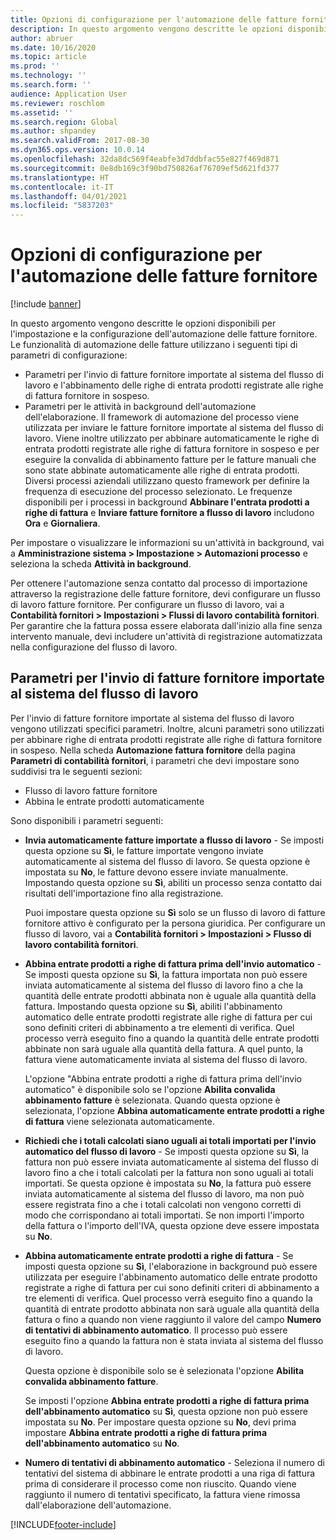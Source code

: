 ```yaml
---
title: Opzioni di configurazione per l'automazione delle fatture fornitore (anteprima)
description: In questo argomento vengono descritte le opzioni disponibili per l'impostazione e la configurazione dell'automazione delle fatture fornitore.
author: abruer
ms.date: 10/16/2020
ms.topic: article
ms.prod: ''
ms.technology: ''
ms.search.form: ''
audience: Application User
ms.reviewer: roschlom
ms.assetid: ''
ms.search.region: Global
ms.author: shpandey
ms.search.validFrom: 2017-08-30
ms.dyn365.ops.version: 10.0.14
ms.openlocfilehash: 32da8dc569f4eabfe3d7ddbfac55e827f469d871
ms.sourcegitcommit: 0e8db169c3f90bd750826af76709ef5d621fd377
ms.translationtype: HT
ms.contentlocale: it-IT
ms.lasthandoff: 04/01/2021
ms.locfileid: "5837203"
---
```

# <a name="setup-options-for-vendor-invoice-automation"></a>Opzioni di configurazione per l'automazione delle fatture fornitore

[!include [banner](../includes/banner.md)]

In questo argomento vengono descritte le opzioni disponibili per l'impostazione e la configurazione dell'automazione delle fatture fornitore. Le funzionalità di automazione delle fatture utilizzano i seguenti tipi di parametri di configurazione:

- Parametri per l'invio di fatture fornitore importate al sistema del flusso di lavoro e l'abbinamento delle righe di entrata prodotti registrate alle righe di fattura fornitore in sospeso.
- Parametri per le attività in background dell'automazione dell'elaborazione. Il framework di automazione del processo viene utilizzata per inviare le fatture fornitore importate al sistema del flusso di lavoro. Viene inoltre utilizzato per abbinare automaticamente le righe di entrata prodotti registrate alle righe di fattura fornitore in sospeso e per eseguire la convalida di abbinamento fatture per le fatture manuali che sono state abbinate automaticamente alle righe di entrata prodotti. Diversi processi aziendali utilizzano questo framework per definire la frequenza di esecuzione del processo selezionato. Le frequenze disponibili per i processi in background **Abbinare l'entrata prodotti a righe di fattura** e **Inviare fatture fornitore a flusso di lavoro** includono **Ora** e **Giornaliera**.

Per impostare o visualizzare le informazioni su un'attività in background, vai a **Amministrazione sistema \> Impostazione \> Automazioni processo** e seleziona la scheda **Attività in background**.

Per ottenere l'automazione senza contatto dal processo di importazione attraverso la registrazione delle fatture fornitore, devi configurare un flusso di lavoro fatture fornitore. Per configurare un flusso di lavoro, vai a **Contabilità fornitori > Impostazioni > Flussi di lavoro contabilità fornitori**. Per garantire che la fattura possa essere elaborata dall'inizio alla fine senza intervento manuale, devi includere un'attività di registrazione automatizzata nella configurazione del flusso di lavoro.

## <a name="parameters-for-submitting-imported-vendor-invoices-to-the-workflow-system"></a>Parametri per l'invio di fatture fornitore importate al sistema del flusso di lavoro

Per l'invio di fatture fornitore importate al sistema del flusso di lavoro vengono utilizzati specifici parametri. Inoltre, alcuni parametri sono utilizzati per abbinare righe di entrata prodotti registrate alle righe di fattura fornitore in sospeso. Nella scheda **Automazione fattura fornitore** della pagina **Parametri di contabilità fornitori**, i parametri che devi impostare sono suddivisi tra le seguenti sezioni:

- Flusso di lavoro fatture fornitore
- Abbina le entrate prodotti automaticamente

Sono disponibili i parametri seguenti:

- **Invia automaticamente fatture importate a flusso di lavoro** - Se imposti questa opzione su **Sì**, le fatture importate vengono inviate automaticamente al sistema del flusso di lavoro. Se questa opzione è impostata su **No**, le fatture devono essere inviate manualmente. Impostando questa opzione su **Sì**, abiliti un processo senza contatto dai risultati dell'importazione fino alla registrazione.

    Puoi impostare questa opzione su **Sì** solo se un flusso di lavoro di fatture fornitore attivo è configurato per la persona giuridica. Per configurare un flusso di lavoro, vai a **Contabilità fornitori \> Impostazioni \> Flusso di lavoro contabilità fornitori**.

- **Abbina entrate prodotti a righe di fattura prima dell'invio automatico** - Se imposti questa opzione su **Sì**, la fattura importata non può essere inviata automaticamente al sistema del flusso di lavoro fino a che la quantità delle entrate prodotti abbinata non è uguale alla quantità della fattura. Impostando questa opzione su **Sì**, abiliti l'abbinamento automatico delle entrate prodotti registrate alle righe di fattura per cui sono definiti criteri di abbinamento a tre elementi di verifica. Quel processo verrà eseguito fino a quando la quantità delle entrate prodotti abbinate non sarà uguale alla quantità della fattura. A quel punto, la fattura viene automaticamente inviata al sistema del flusso di lavoro.

    L'opzione "Abbina entrate prodotti a righe di fattura prima dell'invio automatico" è disponibile solo se l'opzione **Abilita convalida abbinamento fatture** è selezionata. Quando questa opzione è selezionata, l'opzione **Abbina automaticamente entrate prodotti a righe di fattura** viene selezionata automaticamente.

- **Richiedi che i totali calcolati siano uguali ai totali importati per l'invio automatico del flusso di lavoro** - Se imposti questa opzione su **Sì**, la fattura non può essere inviata automaticamente al sistema del flusso di lavoro fino a che i totali calcolati per la fattura non sono uguali ai totali importati. Se questa opzione è impostata su **No**, la fattura può essere inviata automaticamente al sistema del flusso di lavoro, ma non può essere registrata fino a che i totali calcolati non vengono corretti di modo che corrispondano ai totali importati. Se non importi l'importo della fattura o l'importo dell'IVA, questa opzione deve essere impostata su **No**.
- **Abbina automaticamente entrate prodotti a righe di fattura** - Se imposti questa opzione su **Sì**, l'elaborazione in background può essere utilizzata per eseguire l'abbinamento automatico delle entrate prodotto registrate a righe di fattura per cui sono definiti criteri di abbinamento a tre elementi di verifica. Quel processo verrà eseguito fino a quando la quantità di entrate prodotto abbinata non sarà uguale alla quantità della fattura o fino a quando non viene raggiunto il valore del campo **Numero di tentativi di abbinamento automatico**. Il processo può essere eseguito fino a quando la fattura non è stata inviata al sistema del flusso di lavoro.

    Questa opzione è disponibile solo se è selezionata l'opzione **Abilita convalida abbinamento fatture**.

    Se imposti l'opzione **Abbina entrate prodotti a righe di fattura prima dell'abbinamento automatico** su **Sì**, questa opzione non può essere impostata su **No**. Per impostare questa opzione su **No**, devi prima impostare **Abbina entrate prodotti a righe di fattura prima dell'abbinamento automatico** su **No**.

- **Numero di tentativi di abbinamento automatico** - Seleziona il numero di tentativi del sistema di abbinare le entrate prodotti a una riga di fattura prima di considerare il processo come non riuscito. Quando viene raggiunto il numero di tentativi specificato, la fattura viene rimossa dall'elaborazione dell'automazione.



[!INCLUDE[footer-include](../../includes/footer-banner.md)]